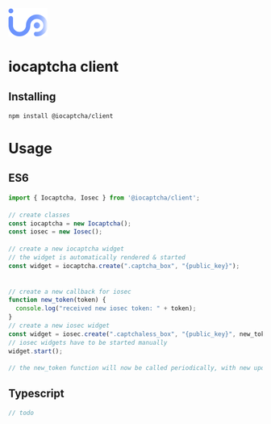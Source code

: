 
![image](https://github.com/iocaptcha/assets/blob/main/logo_blue.png?raw=true)
# iocaptcha client


## Installing
```bash
npm install @iocaptcha/client
```

# Usage

## ES6
```js
import { Iocaptcha, Iosec } from '@iocaptcha/client';

// create classes
const iocaptcha = new Iocaptcha();
const iosec = new Iosec();

// create a new iocaptcha widget
// the widget is automatically rendered & started
const widget = iocaptcha.create(".captcha_box", "{public_key}");


// create a new callback for iosec
function new_token(token) {
  console.log("received new iosec token: " + token);
}
// create a new iosec widget
const widget = iosec.create(".captchaless_box", "{public_key}", new_token);
// iosec widgets have to be started manually
widget.start();

// the new_token function will now be called periodically, with new updated iosec tokens.
```

## Typescript
```ts
// todo
```